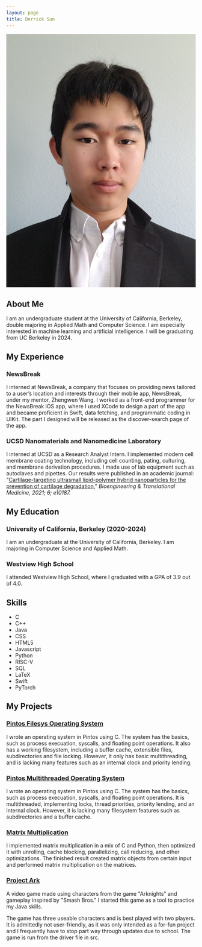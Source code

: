 ```yaml
---
layout: page
title: Derrick Sun
---
```



![image of me](./images/selfInSuit.jpg "image of me")

## About Me

I am an undergraduate student at the University of California, Berkeley, double majoring in Applied Math and Computer Science. I am especially interested in machine learning and artificial intelligence. I will be graduating from UC Berkeley in 2024.

## My Experience

### NewsBreak

I interned at NewsBreak, a company that focuses on providing news tailored to a user’s 
location and interests through their mobile app, NewsBreak, under my mentor, Zhengwen Wang. I worked as a front-end programmer for the NewsBreak iOS app, where I used XCode to design a part of the app and became proficient in Swift, data fetching, and programmatic coding in UIKit. The part I designed will be released as the discover-search page of the app.

### UCSD Nanomaterials and Nanomedicine Laboratory

I interned at UCSD as a Research Analyst Intern. I implemented modern cell membrane coating technology, including cell counting, pating, culturing, and membrane derivation procedures. I made use of lab equipment such as autoclaves and pipettes. Our results were published in an academic journal: "<a href="https://doi.org/10.1002/btm2.10187">Cartilage-targeting ultrasmall lipid-polymer hybrid nanoparticles for the prevention of cartilage degradation</a>," <i>Bioengineering & Translational Medicine, 2021; 6; e10187.</i>

## My Education

### University of California, Berkeley (2020-2024)

I am an undergraduate at the University of California, Berkeley. I am majoring in Computer Science and Applied Math.

### Westview High School

I attended Westview High School, where I graduated with a GPA of 3.9 out of 4.0.

## Skills

<ul class=skilllist>
      <li>C</li>
      <li>C++</li>
      <li>Java</li>
      <li>CSS</li>
      <li>HTML5</li>
      <li>Javascript</li>
      <li>Python</li>
      <li>RISC-V</li>
      <li>SQL</li>
      <li>LaTeX</li>
      <li>Swift</li>
      <li>PyTorch</li>
    </ul>

## My Projects

### [Pintos Filesys Operating System](https://github.com/DerrickhSun/CS162OSFilesys)
      
I wrote an operating system in Pintos using C. The system has the basics, such as process execuation, syscalls, and floating point operations. It also has a working filesystem, including a buffer cache, extensible files, subdirectories and file locking. However, it only has basic multithreading, and is lacking many features such as an internal clock and priority lending.

### [Pintos Multithreaded Operating System](https://github.com/DerrickhSun/CS162OSMultithreading)

I wrote an operating system in Pintos using C. The system has the basics, such as process execuation, syscalls, and floating point operations. It is multithreaded, implementing locks, thread priorities, priority lending, and an internal clock. However, it is lacking many filesystem features such as subdirectories and a buffer cache.

### [Matrix Multiplication](https://github.com/61c-student/sp21-proj4-DerrickhSun)

I implemented matrix multiplication in a mix of C and Python, then optimized it with unrolling, cache blocking, parallelizing, call reducing, and other optimizations. The finished result created matrix objects from certain input and performed matrix multiplication on the matrices.

### [Project Ark](https://github.com/DerrickhSun/ProjectArk)

A video game made using characters from the game "Arknights" and gameplay inspired by "Smash Bros." I started this game as a tool to practice my Java skills.

The game has three useable characters and is best played with two players. It is admittedly not user-friendly, as it was only intended as a for-fun project and I frequently have to stop part way through updates due to school. The game is run from the driver file in src.
